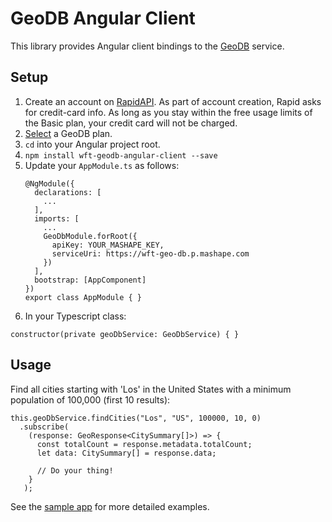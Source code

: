 # GeoDB Angular Client

This library provides Angular client bindings to the [GeoDB](https://rapidapi.com/user/wirefreethought/package/GeoDB) service.

## Setup

1. Create an account on [RapidAPI](https://rapidapi.com). As part of account creation, Rapid asks for credit-card info. As long as you stay within the free usage limits of the Basic plan, your credit card will not be charged.
2. [Select](https://rapidapi.com/user/wirefreethought/package/GeoDB/pricing) a GeoDB plan.
3. ``cd`` into your Angular project root.
4. ``npm install wft-geodb-angular-client --save``
5. Update your ``AppModule.ts`` as follows:
    ```
    @NgModule({
      declarations: [
        ...
      ],
      imports: [
        ...
        GeoDbModule.forRoot({
          apiKey: YOUR_MASHAPE_KEY,
          serviceUri: https://wft-geo-db.p.mashape.com
        })
      ],
      bootstrap: [AppComponent]
    })
    export class AppModule { }
    ```
6. In your Typescript class:

``constructor(private geoDbService: GeoDbService) { }``

## Usage

Find all cities starting with 'Los' in the United States with a minimum population of 100,000 (first 10 results):
```
this.geoDbService.findCities("Los", "US", 100000, 10, 0)
  .subscribe(
    (response: GeoResponse<CitySummary[]>) => {
      const totalCount = response.metadata.totalCount;
      let data: CitySummary[] = response.data;
      
      // Do your thing!
    }
   );
```

See the [sample app](https://github.com/wirefreethought/geo-db-sample-angular-app) for more detailed examples.
